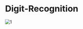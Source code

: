 # Digit-Recognition

![1](https://user-images.githubusercontent.com/102589680/181302376-e5e97592-b134-425d-91ce-0109a452eeb3.png)

